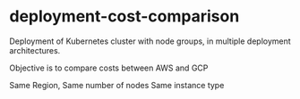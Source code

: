 # deployment-cost-comparison

Deployment of Kubernetes cluster with node groups, in multiple deployment architectures.

Objective is to compare costs between AWS and GCP

Same Region, 
Same number of nodes
Same instance type
